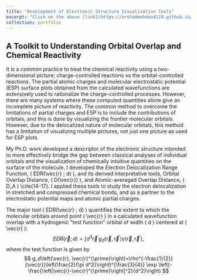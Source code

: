 ```yaml
---
title: "Development of Electronic Structure Visualization Tools"
excerpt: "Click on the above [link](https://arshadmehmood118.github.io/portfolio/portfolio-3/) to read about it. <br/><br/><img src='/images/EDR.png'>"
collection: portfolio
---
```


## A Toolkit to Understanding Orbital Overlap and Chemical Reactivity

It is a common practice to treat the chemical reactivity using a two-dimensional picture; charge-controlled reactions *vs* the orbital-controlled reactions. The partial atomic charges and molecular electrostatic potential (ESP) surface plots obtained from the calculated wavefunctions are extensively used to rationalize the charge-controlled processes. However, there are many systems where these computed quantities alone give an incomplete picture of reactivity. The common method to overcome the limitations of partial charges and ESP is to include the contributions of orbitals, and this is done by visualizing the frontier molecular orbitals. However, due to the delocalized nature of molecular orbitals, this method has a limitation of visualizing multiple pictures, not just one picture as used for ESP plots.

My Ph.D. work developed a descriptor of the electronic structure intended to more effectively bridge the gap between classical analyses of individual orbitals and the visualization of chemically intuitive quantities on the surface of the molecule. I developed the Electron Delocalization Range Function, \( EDR(\vec{r} ; d) \), and its derived interpretative tools, Orbital Overlap Distance, \( D(\vec{r}) \), and Atomic-averaged Overlap Distance, \( D_A \) \cite{14-17}. I applied these tools to study the electron delocalization in stretched and compressed chemical bonds, and as a partner to the electrostatic potential maps and atomic partial charges.

The major tool \( EDR(\vec{r} ; d) \) quantifies the extent to which the molecular orbitals around point \( \vec{r} \) in a calculated wavefunction overlap with a hydrogenic "test function" orbital of width \( d \) centered at \( \vec{r} \):
$$
EDR(\vec{r} ; d)=\int d^3 \vec{r}^{\prime} g_d\left(\vec{r}, \vec{r}^{\prime}\right) \gamma\left(\vec{r}, \vec{r}^{\prime}\right),
$$
where the test function is given by
$$
g_d\left(\vec{r}, \vec{r}^{\prime}\right)=\rho^{-\frac{1}{2}}(\vec{r})\left(\frac{2}{\pi d^2}\right)^{\frac{3}{4}} \exp \left(-\frac{\left|\vec{r}-\vec{r}^{\prime}\right|^2}{d^2}\right)
$$

